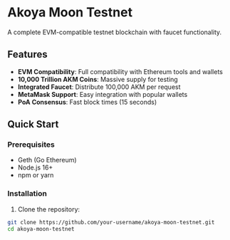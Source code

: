 # Akoya Moon Testnet

A complete EVM-compatible testnet blockchain with faucet functionality.

## Features

- **EVM Compatibility**: Full compatibility with Ethereum tools and wallets
- **10,000 Trillion AKM Coins**: Massive supply for testing
- **Integrated Faucet**: Distribute 100,000 AKM per request
- **MetaMask Support**: Easy integration with popular wallets
- **PoA Consensus**: Fast block times (15 seconds)

## Quick Start

### Prerequisites
- Geth (Go Ethereum)
- Node.js 16+
- npm or yarn

### Installation

1. Clone the repository:
```bash
git clone https://github.com/your-username/akoya-moon-testnet.git
cd akoya-moon-testnet
